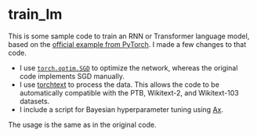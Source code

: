# train_lm

This is some sample code to train an RNN or Transformer language model, based on the [official example from PyTorch](https://github.com/pytorch/examples/tree/master/word_language_model). I made a few changes to that code.

* I use [`torch.optim.SGD`](https://pytorch.org/docs/stable/optim.html#torch.optim.SGD) to optimize the network, whereas the original code implements SGD manually.
* I use [torchtext](https://pytorch.org/text/) to process the data. This allows the code to be automatically compatible with the PTB, Wikitext-2, and Wikitext-103 datasets.
* I include a script for Bayesian hyperparameter tuning using [Ax](https://ax.dev/).

The usage is the same as in the original code.